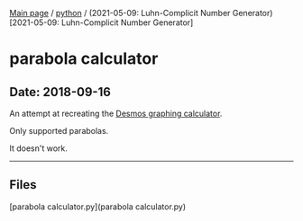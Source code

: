 [Main page](/) / [python](/python) / (2021-05-09: Luhn-Complicit Number Generator)[2021-05-09: Luhn-Complicit Number Generator]

# parabola calculator

## Date: 2018-09-16

An attempt at recreating the [Desmos graphing calculator](https://www.desmos.com/calculator).

Only supported parabolas.

It doesn't work.

-----

## Files

[parabola calculator.py](parabola calculator.py)